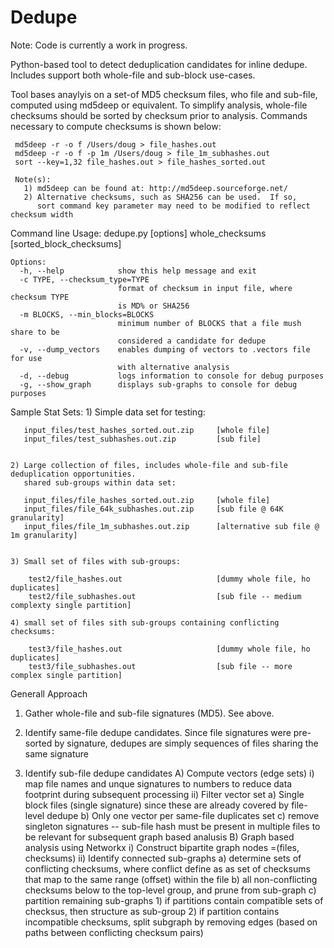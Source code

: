 Dedupe
======
Note:  Code is currently a work in progress.

Python-based tool to detect deduplication candidates for inline dedupe.  Includes support both whole-file and sub-block use-cases.

Tool bases anaylyis on a set-of MD5 checksum files, who file and sub-file, computed using md5deep or equivalent. To simplify analysis, whole-file checksums should be sorted by checksum prior to analysis.  Commands necessary to compute checksums is shown below:

     md5deep -r -o f /Users/doug > file_hashes.out
     md5deep -r -o f -p 1m /Users/doug > file_1m_subhashes.out
     sort --key=1,32 file_hashes.out > file_hashes_sorted.out
     
     Note(s):  
       1) md5deep can be found at: http://md5deep.sourceforge.net/
       2) Alternative checksums, such as SHA256 can be used.  If so, 
          sort command key parameter may need to be modified to reflect checksum width      

Command line
     Usage: dedupe.py [options] whole_checksums [sorted_block_checksums]

	Options:
	  -h, --help            show this help message and exit
	  -c TYPE, --checksum_type=TYPE
	                        format of checksum in input file, where checksum TYPE
	                        is MD% or SHA256
	  -m BLOCKS, --min_blocks=BLOCKS
	                        minimum number of BLOCKS that a file mush share to be
	                        considered a candidate for dedupe
	  -v, --dump_vectors    enables dumping of vectors to .vectors file for use
	                        with alternative analysis
	  -d, --debug           logs information to console for debug purposes
	  -g, --show_graph      displays sub-graphs to console for debug purposes


Sample Stat Sets:
	1) Simple data set for testing:
	   
	   input_files/test_hashes_sorted.out.zip     [whole file]
	   input_files/test_subhashes.out.zip         [sub file]
	
	
	2) Large collection of files, includes whole-file and sub-file deduplication opportunities.  
	   shared sub-groups within data set:
	   
	   input_files/file_hashes_sorted.out.zip     [whole file]
	   input_files/file_64k_subhashes.out.zip     [sub file @ 64K granularity]
	   input_files/file_1m_subhashes.out.zip      [alternative sub file @ 1m granularity]
	   
	   
	3) Small set of files with sub-groups:
	
	    test2/file_hashes.out                     [dummy whole file, ho duplicates]
	    test2/file_subhashes.out                  [sub file -- medium complexty single partition]
	
	4) small set of files sith sub-groups containing conflicting checksums:
	
	    test3/file_hashes.out                     [dummy whole file, ho duplicates]
	    test3/file_subhashes.out                  [sub file -- more complex single partition]
	

Generall Approach

1) Gather whole-file and sub-file signatures (MD5). See above.

2) Identify same-file dedupe candidates.  Since file signatures were pre-sorted 
   by signature, dedupes are simply sequences of files sharing the same signature

3) Identify sub-file dedupe candidates
   A) Compute vectors (edge sets)
       i)  map file names and unque signatures to numbers to reduce
           data footprint during subsequent processing
      ii) Filter vector set
          a) Single block files (single signature) since these are already 
             covered by file-level dedupe
          b) Only one vector per same-file duplicates set
          c) remove singleton signatures -- sub-file hash must be
             present in multiple files to be relevant for subsequent
             graph based analusis
   B) Graph based analysis using Networkx
       i)   Construct bipartite graph nodes =(files, checksums)
      ii)  Identify connected sub-graphs
           a) determine sets of conflicting checksums, where conflict define as
              as set of checksums that map to the same range (offset) within the file
           b) all non-conflicting checksums below to the top-level group, and prune 
              from sub-graph
           c) partition remaining sub-graphs
              1) if partitions contain compatible sets of checksus, then structure
                 as sub-group
              2) if partition contains incompatible checksums, split subgraph
                  by removing edges (based on paths between conflicting checksum pairs)



